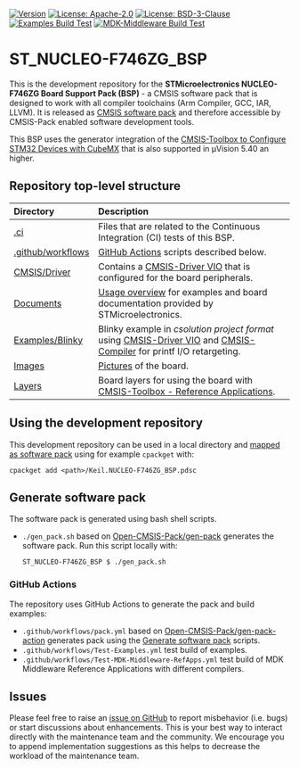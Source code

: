 [![Version](https://img.shields.io/github/v/release/Open-CMSIS-Pack/ST_NUCLEO-F746ZG_BSP)](https://github.com/Open-CMSIS-Pack/ST_NUCLEO-F746ZG_BSP/releases/latest)
[![License: Apache-2.0](https://img.shields.io/badge/License-Apache--2.0-green?label)](https://github.com/Open-CMSIS-Pack/ST_NUCLEO-F746ZG_BSP/blob/main/LICENSE-Apache-2.0)
[![License: BSD-3-Clause](https://img.shields.io/badge/License-BSD--3--Clause-green?label)](https://github.com/Open-CMSIS-Pack/ST_NUCLEO-F746ZG_BSP/blob/main/LICENSE-BSD-3-Clause)
[![Examples Build Test](https://img.shields.io/github/actions/workflow/status/Open-CMSIS-Pack/ST_NUCLEO-F746ZG_BSP/Test-Examples.yml?logo=arm&logoColor=0091bd&label=Examples%20Build%20Test)](./.ci)
[![MDK-Middleware Build Test](https://img.shields.io/github/actions/workflow/status/Open-CMSIS-Pack/ST_NUCLEO-F746ZG_BSP/Test-MDK-Middleware-RefApps.yml?logo=arm&logoColor=0091bd&label=MDK-Middleware%20Build%20Test)](./.ci)

# ST_NUCLEO-F746ZG_BSP

This is the development repository for the **STMicroelectronics NUCLEO-F746ZG Board Support Pack (BSP)** - a CMSIS software pack that is designed to work with all compiler toolchains (Arm Compiler, GCC, IAR, LLVM). It is released as [CMSIS software pack](https://www.keil.arm.com/packs/nucleo-f746zg_bsp-keil) and therefore accessible by CMSIS-Pack enabled software development tools.

This BSP uses the generator integration of the [CMSIS-Toolbox to Configure STM32 Devices with CubeMX](https://open-cmsis-pack.github.io/cmsis-toolbox/CubeMX/) that is also supported in µVision 5.40 an higher.

## Repository top-level structure

Directory                   | Description
:---------------------------|:--------------
[.ci](./.ci)                | Files that are related to the Continuous Integration (CI) tests of this BSP.
[.github/workflows](https://github.com/Open-CMSIS-Pack/ST_NUCLEO-F746ZG_BSP/tree/main/.github/workflows) | [GitHub Actions](#github-actions) scripts described below.
[CMSIS/Driver](https://github.com/Open-CMSIS-Pack/ST_NUCLEO-F746ZG_BSP/tree/main/CMSIS/Driver)           | Contains a [CMSIS-Driver VIO](https://arm-software.github.io/CMSIS_6/latest/Driver/group__vio__interface__gr.html) that is configured for the board peripherals.
[Documents](https://github.com/Open-CMSIS-Pack/ST_NUCLEO-F746ZG_BSP/tree/main/Documents)                 | [Usage overview](https://github.com/Open-CMSIS-Pack/ST_NUCLEO-F746ZG_BSP/tree/main/Documents/OVERVIEW.md) for examples and board documentation provided by STMicroelectronics.
[Examples/Blinky](https://github.com/Open-CMSIS-Pack/ST_NUCLEO-F746ZG_BSP/tree/main/Examples/Blinky)     | Blinky example in *csolution project format* using [CMSIS-Driver VIO](https://arm-software.github.io/CMSIS_6/latest/Driver/group__vio__interface__gr.html) and [CMSIS-Compiler](https://arm-software.github.io/CMSIS-Compiler/main/index.html) for printf I/O retargeting.
[Images](https://github.com/Open-CMSIS-Pack/ST_NUCLEO-F746ZG_BSP/tree/main/Images)                       | [Pictures](https://github.com/Open-CMSIS-Pack/ST_NUCLEO-F746ZG_BSP/blob/main/Images/nucleo-f746zg_large.png) of the board.
[Layers](https://github.com/Open-CMSIS-Pack/ST_NUCLEO-F746ZG_BSP/tree/main/Layers)                       | Board layers for using the board with [CMSIS-Toolbox - Reference Applications](https://open-cmsis-pack.github.io/cmsis-toolbox/ReferenceApplications/).

## Using the development repository

This development repository can be used in a local directory and [mapped as software pack](https://open-cmsis-pack.github.io/cmsis-toolbox/build-tools#install-a-repository) using for example `cpackget` with:

    cpackget add <path>/Keil.NUCLEO-F746ZG_BSP.pdsc

## Generate software pack

The software pack is generated using bash shell scripts.

- `./gen_pack.sh` based on [Open-CMSIS-Pack/gen-pack](https://github.com/Open-CMSIS-Pack/gen-pack) generates the software pack.
Run this script locally with:

      ST_NUCLEO-F746ZG_BSP $ ./gen_pack.sh

### GitHub Actions

The repository uses GitHub Actions to generate the pack and build examples:

- `.github/workflows/pack.yml` based on [Open-CMSIS-Pack/gen-pack-action](https://github.com/Open-CMSIS-Pack/gen-pack-action) generates pack using the [Generate software pack](#generate-software-pack) scripts.
- `.github/workflows/Test-Examples.yml` test build of examples.
- `.github/workflows/Test-MDK-Middleware-RefApps.yml` test build of MDK Middleware Reference Applications with different compilers.

## Issues

Please feel free to raise an [issue on GitHub](https://github.com/Open-CMSIS-Pack/ST_NUCLEO-F746ZG_BSP/issues)
to report misbehavior (i.e. bugs) or start discussions about enhancements. This
is your best way to interact directly with the maintenance team and the community.
We encourage you to append implementation suggestions as this helps to decrease the
workload of the maintenance team.
